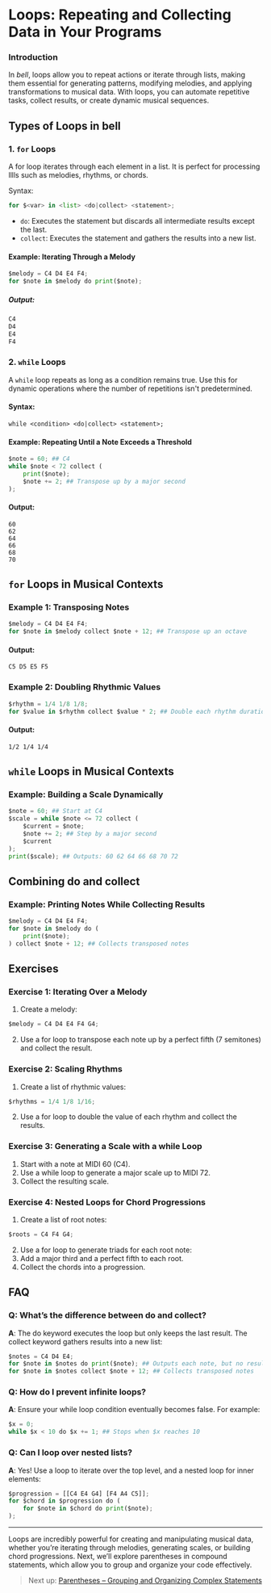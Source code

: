 # Loops: Repeating and Collecting Data in Your Programs

### Introduction

In _bell_, loops allow you to repeat actions or iterate through lists, making them essential for generating patterns, modifying melodies, and applying transformations to musical data. With loops, you can automate repetitive tasks, collect results, or create dynamic musical sequences.

## Types of Loops in bell

### 1. `for` Loops

A for loop iterates through each element in a list. It is perfect for processing lllls such as melodies, rhythms, or chords.

Syntax:

```py
for $<var> in <list> <do|collect> <statement>;
```

- `do`: Executes the statement but discards all intermediate results except the last.
- `collect`: Executes the statement and gathers the results into a new list.

#### Example: Iterating Through a Melody

```py
$melody = C4 D4 E4 F4;
for $note in $melody do print($note);
```

##### Output:

```py
C4
D4
E4
F4
```

### 2. `while` Loops

A `while` loop repeats as long as a condition remains true. Use this for dynamic operations where the number of repetitions isn't predetermined.

#### Syntax:

```
while <condition> <do|collect> <statement>;
```

#### Example: Repeating Until a Note Exceeds a Threshold

```py
$note = 60; ## C4
while $note < 72 collect (
    print($note);
    $note += 2; ## Transpose up by a major second
);
```

#### Output:

```
60
62
64
66
68
70
```

## `for` Loops in Musical Contexts

### Example 1: Transposing Notes

```py
$melody = C4 D4 E4 F4;
for $note in $melody collect $note + 12; ## Transpose up an octave
```

#### Output:

```
C5 D5 E5 F5
```

### Example 2: Doubling Rhythmic Values

```py
$rhythm = 1/4 1/8 1/8;
for $value in $rhythm collect $value * 2; ## Double each rhythm duration
```

#### Output:

`1/2 1/4 1/4`

## `while` Loops in Musical Contexts

### Example: Building a Scale Dynamically

```py
$note = 60; ## Start at C4
$scale = while $note <= 72 collect (
    $current = $note;
    $note += 2; ## Step by a major second
    $current
);
print($scale); ## Outputs: 60 62 64 66 68 70 72
```

## Combining do and collect

### Example: Printing Notes While Collecting Results

```py
$melody = C4 D4 E4 F4;
for $note in $melody do (
    print($note);
) collect $note + 12; ## Collects transposed notes
```

## Exercises

### Exercise 1: Iterating Over a Melody

1. Create a melody:

```py
$melody = C4 D4 E4 F4 G4;
```

2. Use a for loop to transpose each note up by a perfect fifth (7 semitones) and collect the result.

### Exercise 2: Scaling Rhythms

1. Create a list of rhythmic values:

```py
$rhythms = 1/4 1/8 1/16;
```

2. Use a for loop to double the value of each rhythm and collect the results.

### Exercise 3: Generating a Scale with a while Loop

1. Start with a note at MIDI 60 (C4).
2. Use a while loop to generate a major scale up to MIDI 72.
3. Collect the resulting scale.

### Exercise 4: Nested Loops for Chord Progressions

1. Create a list of root notes:

```py
$roots = C4 F4 G4;
```

2. Use a for loop to generate triads for each root note:
3. Add a major third and a perfect fifth to each root.
4. Collect the chords into a progression.

## FAQ

### Q: What’s the difference between do and collect?

**A**: The do keyword executes the loop but only keeps the last result. The collect keyword gathers results into a new list:

```py
$notes = C4 D4 E4;
for $note in $notes do print($note); ## Outputs each note, but no result is collected
for $note in $notes collect $note + 12; ## Collects transposed notes
```

### Q: How do I prevent infinite loops?

**A**: Ensure your while loop condition eventually becomes false. For example:

```py
$x = 0;
while $x < 10 do $x += 1; ## Stops when $x reaches 10
```

### Q: Can I loop over nested lists?

**A**: Yes! Use a loop to iterate over the top level, and a nested loop for inner elements:

```py
$progression = [[C4 E4 G4] [F4 A4 C5]];
for $chord in $progression do (
    for $note in $chord do print($note);
);
```

---

Loops are incredibly powerful for creating and manipulating musical data, whether you’re iterating through melodies, generating scales, or building chord progressions. Next, we’ll explore parentheses in compound statements, which allow you to group and organize your code effectively.

> Next up: [Parentheses – Grouping and Organizing Complex Statements](16_parens.md)
